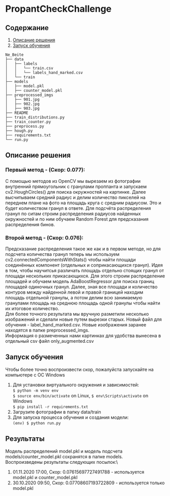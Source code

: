# PropantCheckChallenge
## Содержание
1. [Описание решения](#overview)
2. [Запуск обучения](#training)
```
Ne_Beite
├── data
│   ├── labels
│   │   └── train.csv
│   │   └── labels_hand_marked.csv
│   └── train
├── models
│   ├── model.pkl
│   ├── counter_model.pkl
├── preprocessed_imgs
│   ├── 901.jpg
│   ├── 902.jpg
│   ├── 903.jpg
├── README
├── train_distributions.py
├── train_counter.py
├── preprocess.py
├── hough.py
├── requirements.txt
└── run.py
```
## Описание решения <a name="overview"></a>
### Первый метод - (Скор: 0.077): 
 С помощью методов из OpenCV мы вырезаем из фотографии внутренний прямоугольник с гранулами проппанта и запускаем cv2.HoughCircles() для поиска окружностей на картинке. Далее высчитываем средний радиус и делим количество пикселей на переднем плане на фото на площадь круга с средним радиусом. Это и будет количеством гранул в ответе. 
 Для подсчёта распределения гранул по ситам строим распределения радиусов найденных окружностей и по ним обучаем Random Forest для предсказания распределения бинов.
### Второй метод - (Скор: 0.076):
Предсказание распределения такое же как и в первом методе, но для подсчета количества гранул теперь мы используем cv2.connectedComponentsWithStats() чтобы найти площади соединённых компонент (отдельных и соприкасающихся гранул). Идея в том, чтобы научитсья различать площадь отдельно стоящих гранул от площади нескольких прикасающихся. Для этого строим распределение площадей и обучаем модель AdaBoostRegressor для поиска границ площадей одиночных гранул. Далее, зная все площади и количество контуров между найденной левой и правой границей находим  
площадь отдельной гранулы, а потом делим всю занимаемую гранулами площадь на среднюю площадь одной гранулы чтобы найти их итоговое количество.\
Для более точного результата мы вручную разметили несколько изображений и сделали новые путем вырезки старых. Новый файл для обучения - label_hand_marked.csv. Новые изображения заранее находятся в папке preprocessed_imgs.  
Информация о размеченных нами картинках для удобства вынесена в отдельный csv файл only_augmented.csv

## Запуск обучения <a name="training"></a>
Чтобы более точно воспроизвести скор, пожалуйста запускайте на компьютере с ОС Windows  
1. Для установки виртуального окружения и зависимостей:\
```$ python -m venv env```  
```$ source env/bin/activate```  on Linux, ```$ env\Scripts\activate``` on Windows  
```$ pip install -r requirements.txt```  
2. Загрузите фотографии в папку data/train
3. Для запуска процесса обучения и создания модели:\
```(env) $ python run.py```

## Результаты
Модель распределений model.pkl и модель подсчета models/counter_model.pkl  сохранятся в папке models.\
Воспроизведены результаты следующих посылок:\
1. 01.11.2020 17:00, Скор: 0.07615697727491788 - используется model.pkl и counter_model.pkl  
2. 30.10.2020 09:50, Скор: 0.07708607193722809 - используется только model.pkl


